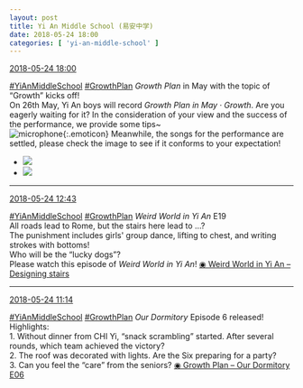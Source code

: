 ```yaml
---
layout: post
title: Yi An Middle School (易安中学)
date: 2018-05-24 18:00
categories: [ 'yi-an-middle-school' ]
---
```


<div class="weibo-info">
  <a href="https://weibo.com/6074218720/Gi9rIeoH6">2018-05-24 18:00</a>
</div>

[#YiAnMiddleSchool](https://weibo.com/p/100808e5c67e0668537d4caddefd946dcff208/super_index) [#GrowthPlan](https://weibo.com/p/100808fe7264e4339c41df171df3260846e152) *Growth Plan* in May with the topic of “Growth” kicks off!  
On 26th May, Yi An boys will record *Growth Plan in May · Growth*. Are you eagerly waiting for it? In the consideration of your view and the success of the performance, we provide some tips~  
![microphone](https://img.t.sinajs.cn/t4/appstyle/expression/ext/normal/48/2018new_huatong_org.png){:.emoticon} Meanwhile, the songs for the performance are settled, please check the image to see if it conforms to your expectation!

<!-- more -->

<ul class="weibo-pic-list-1">
  <li class="weibo-pic">
    <a href="//wx2.sinaimg.cn/mw690/006D4NLGgy1frmlncw250j30rs2ti7wi.jpg"><img src="//wx2.sinaimg.cn/thumb150/006D4NLGgy1frmlncw250j30rs2ti7wi.jpg"/></a>
  </li>
  <li class="weibo-pic">
    <a href="//wx1.sinaimg.cn/mw690/006D4NLGgy1frmlnf407kj30ku112qe2.jpg"><img src="//wx1.sinaimg.cn/thumb150/006D4NLGgy1frmlnf407kj30ku112qe2.jpg"/></a>
  </li>
</ul>

---

<div class="weibo-info">
  <a href="https://weibo.com/6074218720/Gi7nczdaH">2018-05-24 12:43</a>
</div>

[#YiAnMiddleSchool](https://weibo.com/p/100808e5c67e0668537d4caddefd946dcff208/super_index) [#GrowthPlan](https://weibo.com/p/100808fe7264e4339c41df171df3260846e152) *Weird World in Yi An* E19  
All roads lead to Rome, but the stairs here lead to …?  
The punishment includes girls' group dance, lifting to chest, and writing strokes with bottoms!  
Who will be the “lucky dogs”?  
Please watch this episode of *Weird World in Yi An*! [◉ Weird World in Yi An – Designing stairs](https://www.mgtv.com/b/323708/4399732.html)

---

<div class="weibo-info">
  <a href="https://weibo.com/6074218720/Gi6NaleLZ">2018-05-24 11:14</a>
</div>

[#YiAnMiddleSchool](https://weibo.com/p/100808e5c67e0668537d4caddefd946dcff208/super_index) [#GrowthPlan](https://weibo.com/p/100808fe7264e4339c41df171df3260846e152) *Our Dormitory* Episode 6 released!  
Highlights:  
1\. Without dinner from CHI Yi, “snack scrambling” started. After several rounds, which team achieved the victory?  
2\. The roof was decorated with lights. Are the Six preparing for a party?  
3\. Can you feel the “care” from the seniors? [◉ Growth Plan – Our Dormitory E06](https://www.mgtv.com/b/323645/4403081.html)
